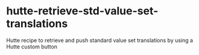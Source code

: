 # hutte-retrieve-std-value-set-translations
Hutte recipe to retrieve and push standard value set translations by using a Hutte custom button
